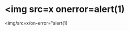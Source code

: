 # &lt;img src=x onerror=alert(1)
<script>alert(1)</script>
&lt;img/src=x/on-error="alert(1)</script>
